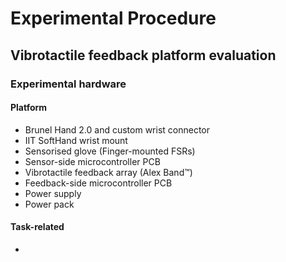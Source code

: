 # Experimental Procedure
## Vibrotactile feedback platform evaluation

### Experimental hardware
#### Platform
- Brunel Hand 2.0 and custom wrist connector
- IIT SoftHand wrist mount
- Sensorised glove (Finger-mounted FSRs)
- Sensor-side microcontroller PCB
- Vibrotactile feedback array (Alex Band:tm:)
- Feedback-side microcontroller PCB
- Power supply
- Power pack

#### Task-related
- 
